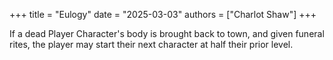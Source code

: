 +++
title = "Eulogy"
date = "2025-03-03"
authors = ["Charlot Shaw"]
+++

If a dead Player Character's body is brought back to town, and given funeral rites, the player may start their next character at half their prior level.

<!-- more -->